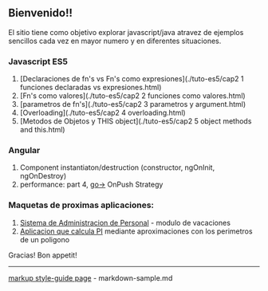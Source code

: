 ## Bienvenido!!

El sitio tiene como objetivo explorar javascript/java atravez de ejemplos sencillos cada vez en mayor numero y en diferentes situaciones.


### Javascript ES5
1. [Declaraciones de fn's vs Fn's como expresiones](./tuto-es5/cap2 1 funciones declaradas vs expresiones.html)
2. [Fn's como valores](./tuto-es5/cap2 2 funciones como valores.html)
3. [parametros de fn's](./tuto-es5/cap2 3 parametros y argument.html) 
4. [Overloading](./tuto-es5/cap2 4 overloading.html)
5. [Metodos de Objetos y THIS object](./tuto-es5/cap2 5 object methods and this.html)


### Angular
1. Component instantiaton/destruction (constructor, ngOnInit, ngOnDestroy)
2. performance: part 4, [go->](https://blog.ninja-squad.com/2018/09/27/angular-performances-part-4/) OnPush Strategy

### Maquetas de proximas aplicaciones:
1. [Sistema de Administracion de Personal](./sysvac/login.html) - modulo de vacaciones 
2. [Aplicacion que calcula PI](https://raw.githubusercontent.com/israel-altamira/8_math/matematicas/math/src/app/app.component.ts) mediante aproximaciones con los perimetros de un poligono

Gracias! Bon appetit!

--------------------------------------------------------------------------------

[markup style-guide page](markdown-sample.md) - markdown-sample.md<br>
